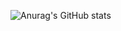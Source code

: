 
![Anurag's GitHub stats](https://github-readme-stats.vercel.app/api?username=arysolucoes&show=reviews,discussions_started,discussions_answered,prs_merged,prs_merged_percentage)
